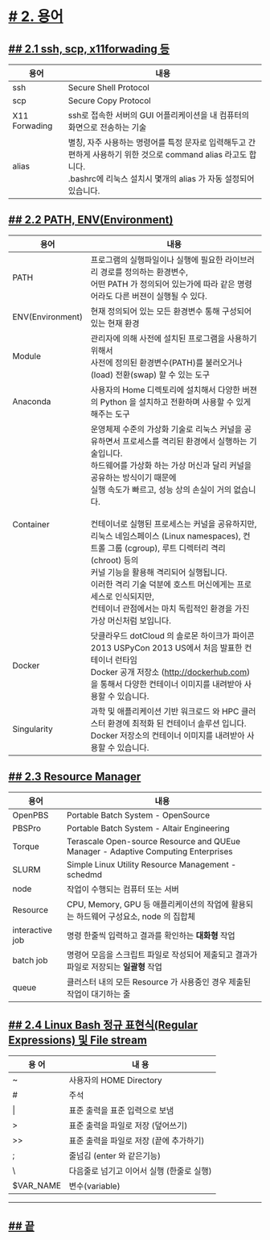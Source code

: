 [userguide]: https://github.com/dasandata/Open_HPC/tree/master/Document/User%20Guide#-%EB%AA%A9%EC%B0%A8
[ohpc]: http://openhpc.community/
[slurm]: https://slurm.schedmd.com/

# [# 2.   용어][userguide]

## [## 2.1  ssh, scp, x11forwading 등][userguide]
| 용어           |  내용|
|---------------|------|
| ssh           | Secure Shell Protocol |
| scp           | Secure Copy Protocol |
| X11 Forwading | ssh로 접속한 서버의 GUI 어플리케이션을 내 컴퓨터의 화면으로 전송하는 기술 |
| alias         | 별칭, 자주 사용하는 명령어를 특정 문자로 입력해두고 간편하게 사용하기 위한 것으로 command alias 라고도 합니다. <br> .bashrc에 리눅스 설치시 몇개의 alias 가 자동 설정되어 있습니다. |

## [## 2.2  PATH, ENV(Environment)][userguide]
| 용어         |  내용|
|-------------|------|
| PATH        | 프로그램의 실행파일이나 실행에 필요한 라이브러리 경로를 정의하는 환경변수, <br> 어떤 PATH 가 정의되어 있는가에 따라 같은 명령어라도 다른 버젼이 실행될 수 있다.|
| ENV(Environment) | 현재 정의되어 있는 모든 환경변수 통해 구성되어 있는 현재 환경 |
| Module      | 관리자에 의해 사전에 설치된 프로그램을 사용하기 위해서 <br> 사전에 정의된 환경변수(PATH)를 불러오거나(load) 전환(swap) 할 수 있는 도구 |
| Anaconda    | 사용자의 Home 디렉토리에 설치해서 다양한 버젼의 Python 을 설치하고 전환하며 사용할 수 있게 해주는 도구 |
| Container   | 운영체제 수준의 가상화 기술로 리눅스 커널을 공유하면서 프로세스를 격리된 환경에서 실행하는 기술입니다. <br> 하드웨어를 가상화 하는 가상 머신과 달리 커널을 공유하는 방식이기 때문에 <br> 실행 속도가 빠르고, 성능 상의 손실이 거의 없습니다. <br> <br> 컨테이너로 실행된 프로세스는 커널을 공유하지만, <br> 리눅스 네임스페이스 (Linux namespaces), 컨트롤 그룹 (cgroup), 루트 디렉터리 격리 (chroot) 등의  <br> 커널 기능을 활용해 격리되어 실행됩니다. <br> 이러한 격리 기술 덕분에 호스트 머신에게는 프로세스로 인식되지만, <br> 컨테이너 관점에서는 마치 독립적인 환경을 가진 가상 머신처럼 보입니다. |
| Docker      | 닷클라우드 dotCloud 의 솔로몬 하이크가 파이콘 2013 USPyCon 2013 US에서 처음 발표한 컨테이너 런타임 <br> Docker 공개 저장소 (http://dockerhub.com) 을 통해서 다양한 컨테이너 이미지를 내려받아 사용할 수 있습니다. |
| Singularity | 과학 및 애플리케이션 기반 워크로드 와 HPC 클러스터 환경에 최적화 된 컨테이너 솔루션 입니다. <br> Docker 저장소의 컨테이너 이미지를 내려받아 사용할 수 있습니다. |

## [## 2.3  Resource Manager][userguide]
| 용어         |  내용    |
|-------------|----------|
| OpenPBS     | Portable Batch System - OpenSource |
| PBSPro      | Portable Batch System - Altair Engineering |
| Torque      | Terascale Open-source Resource and QUEue Manager - Adaptive Computing Enterprises |
| SLURM       | Simple Linux Utility Resource Management -schedmd |
| node        | 작업이 수행되는 컴퓨터 또는 서버 |
| Resource    | CPU, Memory, GPU 등 애플리케이션의 작업에 활용되는 하드웨어 구성요소, node 의 집합체 |
| interactive job | 명령 한줄씩 입력하고 결과를 확인하는 **대화형** 작업 |
| batch job       | 명령어 모음을 스크립트 파일로 작성되어 제출되고 결과가 파일로 저장되는 **일괄형** 작업 |
| queue       | 클러스터 내의 모든 Resource 가 사용중인 경우 제출된 작업이 대기하는 줄  |

## [## 2.4 Linux Bash 정규 표현식(Regular Expressions) 및 File stream][userguide]
| 용 어           |  내 용   |
|-----------------|---------|
| ~               |  사용자의 HOME Directory |
| #               |  주석   |
| \|              |  표준 출력을 표준 입력으로 보냄  |
| >               |  표준 출력을 파일로 저장 (덮어쓰기)  |
| >>              |  표준 출력을 파일로 저장 (끝에 추가하기)  |
| ;               |  줄넘김 (enter 와 같은기능)  |
| \               |  다음줄로 넘기고 이어서 실행 (한줄로 실행)  |
| $VAR_NAME       |  변수(variable)  |

***
## [## 끝][userguide]
